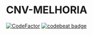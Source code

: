 # CNV-MELHORIA

[![CodeFactor](https://www.codefactor.io/repository/github/barcelosrui/newopennebula/badge)](https://www.codefactor.io/repository/github/barcelosrui/newopennebula)
[![codebeat badge](https://codebeat.co/badges/304b62cc-6b00-4591-9201-757cfb62a5f7)](https://codebeat.co/projects/github-com-barcelosrui-newopennebula-master)
